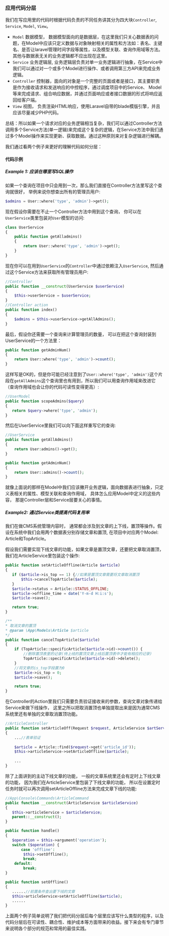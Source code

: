 ### 应用代码分层
  
我们在写应用里的代码时根据代码负责的不同任务讲其分为四大块`Controller`, `Service`, `Model`, `View`。

- `Model` 数据模型， 数据模型面向的是数据层，在这里我们只关心数据表的问题，在Model中应该只定义数据与对象映射相关的属性和方法如：表名、主键名、是否让laravel管理时间字段等属性，以及模型关联、查询作用域等方法。其他与数据表无关的业务逻辑都不应出现在这里。
- `Service` 业务逻辑层, 业务逻辑层负责对单一业务逻辑进行抽象，在Service中我们可以通过对一个或多个Model进行操作、或者调用第三方API来完成业务逻辑。
- `Controller` 控制器，面向的对象是一个完整的页面或者是接口，其主要职责是作为接收请求和发送响应的中控程序，通过调度项目中的Service、 Model等来完成请求、组合响应数据，并通过页面响应或者接口数据的形式将响应返回给客户端。
- `View` 视图， 负责渲染HTML响应，使用Laravel自带的blade模版引擎，并且应该尽量减少PHP代码。

总结：所以如果一个请求对应的业务逻辑相当复杂，我们可以通过Controller方法调用多个Service方法(单一逻辑)来完成这个复杂的逻辑，在Service方法中我们通过多个Model操作来实现更新、获取数据。通过这种原则来对复杂逻辑进行解耦。

我们通过看两个例子来更好的理解代码如何分层：

#### 代码示例 

##### Example 1: 应该在哪里写SQL操作 

如果一个查询在项目中只会用到一次，那么我们直接在Controller方法里写这个查询就很好， 举例来说你想查出所有的管理员用户:

```php
$admins = User::where('type', 'admin')->get();
```   

现在假设你需要在不止一个Controller方法中用到这个查询， 你可以在`UserService`类里包装对`User`模型的访问:

```php
class UserService
{
    public function getAlladmins()
    {
        return User::where('type', 'admin')->get();
    }
}
```

现在你可以在用到`UserService`的`Controller`中通过依赖注入`UserService`, 然后通过这个Service方法来获取所有管理员用户:
   
```php
//Controller
public function __construct(UserService $userService)
{
    $this->userService = $userService;
}
//Controller action
public function index()
{
    $admins = $this->userService->getAllAdmins();
}
```

最后，假设你还需要一个查询来计算管理员的数量， 可以在把这个查询封装到UserService的一个方法里：

```php
public function getAdminNum()
{
    return User::where('type', 'admin')->count();
}
```   	

这样写是OK的，但是你可能已经注意到了`User::where('type', 'admin')`这个片段在`getAllAdmins`这个查询里也有用到，所以我们可以用查询作用域来改进它（查询作用域也会让你的代码可读性变得更高）:
   
```php
//UserModel
public function scopeAdmins($query)
{
   return $query->where('type', 'admin');
}
```
       
然后在UserService里我们可以向下面这样重写它的查询:
   		
```php
//UserService
public function getAllAdmins()
{
    return User:admins()->get();
}

public function getAdminNum()
{
    return User::admins()->count();
}
```
   		
就像上面说的那样在Model中我们应该撇开业务逻辑，面向数据表进行抽象，只定义表相关的属性、模型关联和查询作用域， 具体怎么应用Model中定义的这些内容， 那是Controller层和Service层要关心的事情。
   	
##### Example2: 通过Service类提高代码复用率  

我们在做CMS系统管理内容时， 通常都会涉及到文章的上下线，置顶等操作。假设在系统中我们会用两个数据表分别存储文章和置顶, 在项目中对应两个Model: Article和TopArticle。

假设我们需要实现下线文章的功能，如果文章是置顶文章，还要把文章取消置顶，我们在ArticleService里包装这个操作:
   
```php
public function setArticleOffline(Article $article)
{
   if ($article->is_top == 1) {//如果是置顶文章需要将文章取消置顶
       $this->cancelTopArticle($article);
   }
   $article->status = Article::STATUS_OFFLINE;
   $article->offline_time = date('Y-m-d H:i:s');
   $article->save();

   return true;
}

/**
* 取消文章的置顶
* @param \App\Models\Article $article
*/
public function cancelTopArticle($article)
{
    if (TopArticle::specificArticle($article->id)->count()) {
        //删除置顶表里的记录(待上线的置顶文章上线后置顶表中才能有相应的记录)
        TopArticle::specificArticle($article->id)->delete();
    }
    //将文章的is_top字段置为0
    $article->is_top = 0;
    $article->save();

    return true;
}
```
    
在Controller的Action里我们只需要负责验证接收来的参数，查询文章对象传递给Service来做下线操作， 这里之所以把取消置顶也单独提取出来是因为通常CMS系统里还有单独的文章取消置顶功能。
    
```php
//ArticleController 
public function setArticleOff(Request $request, ArticleService $artService)
{
    ...//表单验证
    
    $article = Article::find($request->get('article_id'));
    $this->articleService->setArticleOffline($article);
    
    ...
}
```
   
除了上面讲到的主动下线文章的功能， 一般的文章系统里还会有定时上下线文章的功能， 因为我们在ArticleService里包装了下线文章的功能， 所以在设置定时任务时就可以再次调用setArticleOffline方法来完成文章下线的功能:
    
```php
//App\Console\Commands\ArticleCommand
public function __construct(ArticleService $articleService)
{
   $this->articleService = $articleService;
   parent::__construct();
}

public function handle()
{
   $operation = $this->argument('operation');
   switch ($operation) {
       case 'offline':
        $this->setOffline();
        break;
    default:
        break;
}

public function setOffline()
{
   ......//前置条件查出要下线的文章
   $this>articleService>setArticleOffline($article);
   ......    
}
```
       
上面两个例子简单说明了我们把代码分层后每个层里应该写什么类型的程序，以及代码分层后在可读性、耦合性、维护成本等方面带来的收益。接下来会有专门章节来说明各个部分的规范和常用的最佳实践。
